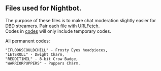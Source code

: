 ## Files used for Nightbot.

The purpose of these files is to make chat moderation slightly easier for DBD streamers. Pair each file with [URLFetch](https://docs.nightbot.tv/variables/urlfetch).  
Codes in [codes](https://github.com/TWNYhunna/dbd/blob/main/codes) will only include temporary codes.

All permanent codes:
```
"IFLOOKSCOULDCHILL" - Frosty Eyes headpieces,
"LETSROLL" - Dwight Charm,
"REDDIT1MIL" - 8-bit Crow Badge,
"WARRIORPUPPERS" - Puppers Charm.
```

